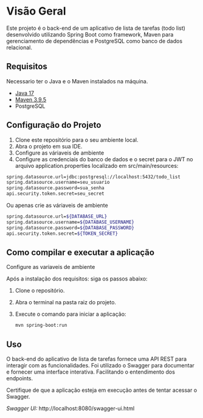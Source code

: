 # Visão Geral

Este projeto é o back-end de um aplicativo de lista de tarefas (todo list) desenvolvido utilizando Spring Boot como framework, Maven para gerenciamento de dependências e PostgreSQL como banco de dados relacional.

## Requisitos

Necessario ter o Java e o Maven instalados na máquina. <br>

* [Java 17](https://www.oracle.com/br/java/technologies/downloads/#java17)
* [Maven 3.9.5](https://maven.apache.org/download.cgi)
* PostgreSQL

## Configuração do Projeto

1. Clone este repositório para o seu ambiente local.
2. Abra o projeto em sua IDE.
3. Configure as váriaveis de ambiente
4. Configure as credenciais do banco de dados e o secret para o JWT no arquivo application.properties localizado em src/main/resources:
   
```bash
spring.datasource.url=jdbc:postgresql://localhost:5432/todo_list
spring.datasource.username=seu_usuario
spring.datasource.password=sua_senha
api.security.token.secret=seu_secret
```
Ou apenas crie as váriaveis de ambiente

```bash
spring.datasource.url=${DATABASE_URL}
spring.datasource.username=${DATABASE_USERNAME}
spring.datasource.password=${DATABASE_PASSWORD}
api.security.token.secret=${TOKEN_SECRET}
```

## Como compilar e executar a aplicação

Configure as variaveis de ambiente

Após a instalação dos requisitos: siga os passos abaixo:

1. Clone o repositório.
2. Abra o terminal na pasta raiz do projeto.
3. Execute o comando para iniciar a aplicação:

    ```bash
    mvn spring-boot:run
    ```

## Uso
O back-end do aplicativo de lista de tarefas fornece uma API REST para interagir com as funcionalidades. Foi utilizado o Swagger para documentar e fornecer uma interface interativa. Facilitando o entendimento dos endpoints.

Certifique de que a aplicação esteja em execução antes de tentar acessar o Swagger.

*Swagger UI:*
 http://localhost:8080/swagger-ui.html
